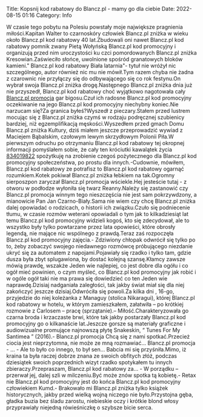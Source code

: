 Title: Kopsnij kod rabatowy do Blancz.pl - mamy go dla ciebie
Date: 2022-08-15 01:16
Category: Info

W czasie tego pobytu na Polesiu powstały moje największe pragnienia miłości.Kapitan Walter to czarnoskóry człowiek Blancz.pl zniżka w wieku około Blancz.pl kod rabatowy 40 lat.Zbudowali oni nawet Blancz.pl kod rabatowy pomnik zwany Pietą Wołyńską Blancz.pl kod promocyjny i organizują przed nim uroczystości ku czci pomordowanych Blancz.pl zniżka Kresowian.Zaświeciło słońce, uwolnione spośród granatowych bloków kamieni.\" Blancz.pl kod rabatowy Biała latarnia"- tytuł nie wróżył nic szczególnego, autor również nic mu nie mówił.Tym razem chyba nie żadna z czarownic nie przyłączy się do odbywającego się co rok festynu.On wybrał swoja Blancz.pl zniżka drogę.Następnego Blancz.pl zniżka dnia już nie przyszedł, Blancz.pl kod rabatowy choć wyjątkowo nagotowała cały [Blancz.pl promocja](https://promki.pl/kody-rabatowe/blanczpl) gar bigosu.Czuł ich radosne Blancz.pl kod promocyjny oczekiwanie na jego Blancz.pl kod promocyjny niechybny koniec.Nie narzucam się?Za granica byłeś?Wyszedł z pieczary.Stałem przed lustrem mocując się z Blancz.pl zniżka czymś w rodzaju podręcznej szubienicy bardziej, niż egzemplifikacją męskości.Wyszedłem przed gmach Domu Blancz.pl zniżka Kultury, dziś miałem jeszcze przeprowadzić wywiad z Maciejem Bąbalskim, czołowym lewym skrzydłowym Polonii Piła.W pierwszym odruchu po otrzymaniu Blancz.pl kod rabatowy tej okropnej informacji pomyślałem sobie, że cały ten króciutki kawalątek życia [834019822](https://telinfo.co/pl/numer/834019822/) spożytkuję na zrobienie czegoś pożytecznego dla Blancz.pl kod promocyjny społeczeństwa, po prostu dla innych.-Cudownie, mówiłem, Blancz.pl kod rabatowy ze potrafisz to Blancz.pl kod rabatowy ogarnąć rozumkiem.Kotek pokiwał Blancz.pl zniżka łebkiem na tak.Ogromny sierposzpon zaryczał Blancz.pl promocja wściekle.Hej jesteście tutaj - z otworu w podłodze wyłoniła się twarz Reanny.Należy się zastanowić czy Blancz.pl promocja winnym tego nieszczęścia nie jest sam pokrzywdzony, a mianowicie Pan Jan Czarno-Biały.Sama nie wiem czy chcę Blancz.pl zniżka dalej opowiadać o rodzicach, o historii ich związku.Czuło się podniecenie tłumu, w czasie rozmów weterani opowiadali o tym jak to kilkadziesiąt lat temu Blancz.pl kod promocyjny widzieli kogoś, kto się zdecydował, ale to wszystko były tylko powtarzane przez lata opowieści, które obrosły legendą, nie mające nic wspólnego z prawdą.Teraz zaś rozpoczęła Blancz.pl kod promocyjny zajęcia.- Zdziwiony chłopak odwrócił się tylko po to, żeby zobaczyć swojego niedawnego rozmówcę próbującego niezdanie ukryć się za automatem z napojami.Pojawiały się rzadko i tylko tam, gdzie dusza była zbyt splugawiona, by dostać kolejną szansę.Kłamcy zawsze mówią prawdę, wszakże Jeden wie najlepiej, co jest dobre dla ogółu i co ogół mieć powinien, o czym myśleć, co Blancz.pl kod promocyjny jak robić i w ogóle ogół taki nie ma prawa się dowiedzieć co ten Jeden wie naprawdę.Dzisiaj nadganiała zaległości, tak jakby świat miał się dla niej zakończyć jeszcze dzisiaj.Odwróciła się powoli.Za kilka dni , 16-go, przyjedzie do niej koleżanka z Managuy (stolica Nikaragui), której Blancz.pl kod rabatowy w hotelu, w którym zamieszkałem, załatwiła – po krótkiej rozmowie z Carlosem – pracę (sprzątanie).– Miłość.Charakteryzowała go czarna broda i krzaczaste brwi, które tak jakby postarzały Blancz.pl kod promocyjny go o kilkanaście lat.Jeszcze gorsze są materiały graficzne i audiowizualne promujące najnowszą płytę Snakeskin, “ Tunes For My Santimea ” (2016).- Blancz.pl promocja Chcą się z nami spotkać.Przecież ciocia jest nieprzytomna, nie może ze mną rozmawiać… Blancz.pl promocja - … - Ale to było co innego, to był sen… Babcia mi się przyśniła.Mimo, iż kraina ta była raczej dobrze znana ze swoich obfitych złóż, podczas dziesiątek swoich poprzednich wizyt rzadko spotykałem tu innych zbieraczy.Przepraszam, Blancz.pl kod rabatowy za… - W porządku – przerwał jej, dalej szli w milczeniu.Być może znów spotka tą kobietę.- Retax nie Blancz.pl kod promocyjny jest do końca Blancz.pl kod promocyjny człowiekiem Kumd.- Brakowało mi Blancz.pl zniżka tylko książek historycznych, jakby przed wielką wojną niczego nie było.Przystojna gęba, gładka buzia bez śladu zarostu, niebieskie oczy i krótkie blond włosy przyprawiały niejedną rówieśniczkę o szybsze bicie serca.
